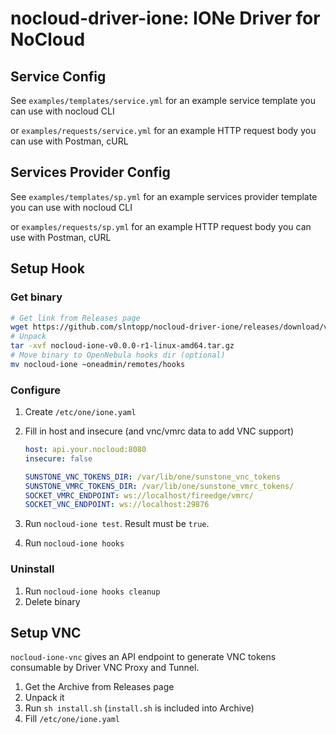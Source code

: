 # nocloud-driver-ione: IONe Driver for NoCloud

## Service Config

See `examples/templates/service.yml` for an example service template you can use with nocloud CLI

or `examples/requests/service.yml` for an example HTTP request body you can use with Postman, cURL

## Services Provider Config

See `examples/templates/sp.yml` for an example services provider template you can use with nocloud CLI

or `examples/requests/sp.yml` for an example HTTP request body you can use with Postman, cURL

## Setup Hook

### Get binary

```sh
# Get link from Releases page
wget https://github.com/slntopp/nocloud-driver-ione/releases/download/v0.0.0-r1/nocloud-ione-v0.0.0-r1-linux-amd64.tar.gz
# Unpack
tar -xvf nocloud-ione-v0.0.0-r1-linux-amd64.tar.gz
# Move binary to OpenNebula hooks dir (optional)
mv nocloud-ione ~oneadmin/remotes/hooks
```

### Configure

1. Create `/etc/one/ione.yaml`
2. Fill in host and insecure (and vnc/vmrc data to add VNC support)

    ```yaml
    host: api.your.nocloud:8080
    insecure: false

    SUNSTONE_VNC_TOKENS_DIR: /var/lib/one/sunstone_vnc_tokens
    SUNSTONE_VMRC_TOKENS_DIR: /var/lib/one/sunstone_vmrc_tokens/
    SOCKET_VMRC_ENDPOINT: ws://localhost/fireedge/vmrc/
    SOCKET_VNC_ENDPOINT: ws://localhost:29876
    ```

3. Run `nocloud-ione test`. Result must be `true`.
4. Run `nocloud-ione hooks`

### Uninstall

1. Run `nocloud-ione hooks cleanup`
2. Delete binary

## Setup VNC

`nocloud-ione-vnc` gives an API endpoint to generate VNC tokens consumable by Driver VNC Proxy and Tunnel.

1. Get the Archive from Releases page
2. Unpack it
3. Run `sh install.sh` (`install.sh` is included into Archive)
4. Fill `/etc/one/ione.yaml`
